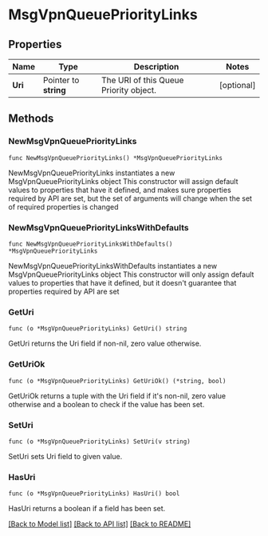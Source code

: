 # MsgVpnQueuePriorityLinks

## Properties

Name | Type | Description | Notes
------------ | ------------- | ------------- | -------------
**Uri** | Pointer to **string** | The URI of this Queue Priority object. | [optional] 

## Methods

### NewMsgVpnQueuePriorityLinks

`func NewMsgVpnQueuePriorityLinks() *MsgVpnQueuePriorityLinks`

NewMsgVpnQueuePriorityLinks instantiates a new MsgVpnQueuePriorityLinks object
This constructor will assign default values to properties that have it defined,
and makes sure properties required by API are set, but the set of arguments
will change when the set of required properties is changed

### NewMsgVpnQueuePriorityLinksWithDefaults

`func NewMsgVpnQueuePriorityLinksWithDefaults() *MsgVpnQueuePriorityLinks`

NewMsgVpnQueuePriorityLinksWithDefaults instantiates a new MsgVpnQueuePriorityLinks object
This constructor will only assign default values to properties that have it defined,
but it doesn't guarantee that properties required by API are set

### GetUri

`func (o *MsgVpnQueuePriorityLinks) GetUri() string`

GetUri returns the Uri field if non-nil, zero value otherwise.

### GetUriOk

`func (o *MsgVpnQueuePriorityLinks) GetUriOk() (*string, bool)`

GetUriOk returns a tuple with the Uri field if it's non-nil, zero value otherwise
and a boolean to check if the value has been set.

### SetUri

`func (o *MsgVpnQueuePriorityLinks) SetUri(v string)`

SetUri sets Uri field to given value.

### HasUri

`func (o *MsgVpnQueuePriorityLinks) HasUri() bool`

HasUri returns a boolean if a field has been set.


[[Back to Model list]](../README.md#documentation-for-models) [[Back to API list]](../README.md#documentation-for-api-endpoints) [[Back to README]](../README.md)


